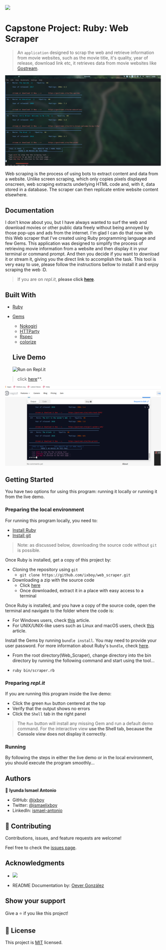 ![](https://img.shields.io/badge/Microverse-blueviolet)

# Capstone Project: Ruby: Web Scraper
> An `application` designed to scrap the web and retrieve information from  movie websites, such as the movie title, it's quality, year of release, download link etc, it retrieves data from movie websites like [Gostream](https://gostream.site/).

![screenshot](doc/screenshot.png)

Web scraping is the process of using bots to extract content and data from a website. Unlike screen scraping, which only copies pixels displayed onscreen, web scraping extracts underlying HTML code and, with it, data stored in a database. The scraper can then replicate entire website content elsewhere.

## Documentation

I don't know about you, but I have always wanted to surf the web and download movies or other public data freely without being annoyed by those pop-ups and ads from the internet. I'm glad I can do that now with this Web scraper that I've created using Ruby programming language and few Gems.
This application was designed to simplify the process of retrieving movie information from a website and then display it in your terminal or command prompt. And then you decide if you want to download it or stream it, giving you the direct link to accomplish the task.
This tool is very easy to use, please follow the instructions bellow to install it and enjoy scraping the web :D.

> If you are on *repl.it*, **please click [here](https://repl.it/@ixboy/scraper#main.rb)**.

## Built With
- [Ruby](https://www.ruby-lang.org/en/)
- [Gems](https://rubygems.org/)
  - [Nokogiri](https://nokogiri.org/)
  - [HTTParty](https://github.com/jnunemaker/httparty)
  - [Rspec](https://rspec.info/)
  - [colorize](https://github.com/fazibear/colorize)

  ## Live Demo
  <img alt="Run on Repl.it" src="https://repl.it/badge/@ixboy/scraper#main.rb">
 > click [here](https://repl.it/@ixboy/scraper#main.rb)**.

 ![screenshot](doc/livescreen.png)



## Getting Started
You have two options for using this program: running it locally or running it from the live demo.

### Preparing the local environment
For running this program locally, you need to:
- [Install Ruby](https://www.ruby-lang.org/en/downloads/)
- [Install git](https://git-scm.com/book/en/v2/Getting-Started-Installing-Git)

> Note: as discussed below, downloading the source code without `git` is possible.

Once Ruby is installed, get a copy of this project by:
- Cloning the repository using `git`
  * `git clone https://github.com/ixboy/web_scraper.git`
- Downloading a zip with the source code
  * Click [here](https://github.com/ixboy/web_scraper/archive/feature/scraper.zip)
  * Once  downloaded, extract it in a place with easy access to a terminal

Once Ruby is installed, and you have a copy of the source code, open the terminal and navigate to the folder where the code is:
- For Windows users, check [this](https://www.technoloxy.com/tutorials/cmd-navigate-view-run/) article.
- For UNIX/UNIX-like users such as Linux and macOS users, check [this](https://swcarpentry.github.io/shell-novice/02-filedir/index.html) article.

Install the Gems by running `bundle install`. You may need to provide your user password. For more information about Ruby's `bundle`, check [here](https://bundler.io/man/bundle-install.1.html).


- From the root directory(Web_Scraper), change directory into the bin directory by running the following command and start using the tool...

 * `ruby bin/scraper.rb`


### Preparing *repl.it*
If you are running this program inside the live demo:
- Click the green `Run` button centered at the top
- Verify that the output shows no errors
- Click the `Shell` tab in the right panel

> The `Run` button will install any missing Gem and run a default demo command. For the interactive view **use the Shell tab, because the Console view does not display it correctly**.

### Running
By following the steps in either the live demo or in the local environment, you should execute the program smoothly...

## Authors

👤 **Iyunda Ismael Antonio**

- GitHub: [@ixboy](https://github.com/ixboy)
- Twitter: [@ismaelixboy](https://twitter.com/ismaelixboy)
- LinkedIn: [ismael-antonio](https://www.linkedin.com/in/ismael-antonio-0b7712114/)

## 🤝 Contributing

Contributions, issues, and feature requests are welcome!

Feel free to check the [issues page](https://github.com/ixboy/web_scraper/issues).

## Acknowledgments

-  ![](https://img.shields.io/badge/Microverse-blueviolet)

- README Documentation by: [Oever González](https://twitter.com/NoTengoBattery)

## Show your support

Give a ⭐️ if you like this project!

## 📝 License

This project is [MIT](https://opensource.org/licenses/MIT) licensed.
